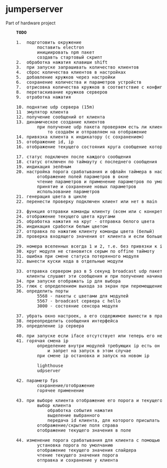 # jumperserver
Part of hardware project

<pre>
	<b>TODO</b>

	1.	подготовить окружение
			поставить electron
			инициировать npm пакет
			создавть стартовый скрипт	
	2.	обработка нажатия клавиши shift
	3.	при запуске запрашивать количество клиентов
	4.	сброс количества клиентов в настройках
	5.	добавление кружков через настройки
	6.	сохранение количества и параметров устройств
	7.	отрисовка количества кружков в соответствие с конфигом
	8.	перетаскивание кружков серверов
 	9.	отработка нажатия

 	10.	поднятие udp сервера (15m)
 	11	эмулятор клиента 			
 	12.	получение сообщений от клиента
 	13.	динамическое создание клиентов
 			при получение udp пакета проверяем есть ли клиент с таким id и если нет
 				то создаём и отправляем на отображение
 	14.	привязка клиента к индикатору (с сохранением)
 	15.	отображение id, ip
 	16.	отображение текущего состояния круга сообщение которое он шлет в ЦУ.
 	
 	17.	статус подключен после каждого сообщения
 	18.	статус отключен по таймауту с последнего сообщения  
 	19.	индикация зелёным
 	20.	настройка порога срабатывания и офлайн таймера в настройках
 			отображение полей параметров в окне
 			чтение параметров и применение параметров по умолчанию
 			принятие и сохранение новых параметров
 			использование параметров
 	21.	генерация цвета в цикле
 	22.	перенести проверку подключен клиент или нет в main

 	23.	функция отправки команды клиенту (всем или с конкретным id)
 	24.	отображение текущего цвета кругами
 	25.	обработка нажатия на круг - отправка белого цвета
 	26.	индикация сработки белым цветом
 	27.	отправка по нажатию клиенту команды цвета (белый)
 	28.	проверка входящего значения от клиента и если больше порога - отправка команды цвета
 	
 	29.	номера вселенных всегда 1 и 2, т.е. без привязки к id
 	30.	круг модуля не становится серым по offine таймоту
 	31.	ошибка при смене статуса потерянного модуля	
 	32.	вынести куски кода в отдельные модули

	33.	отправка сервером раз в 5 секунд broadcast udp пакета содержащее слово hello.
		клиенты слушают эти сообщения и при получение начинают слать своё состояние на ip сервера.
	34.	при запуске отображать ip для выбора
	35. глюк с определением выхода за экран при перемещщение кругов
	36.	определить порты
			5568 - пакеты с цветами для модулей	
			5567 - broadcast сервера с hello
			3000 - состояние сенсора модуля

	37.	убрать окно настроек, а его содержимое вынести в правую часть основного окна
	38.	переопределить сообщения интерфейса
	39.	определение ip сервера

	40.	при запуске если iface отсутствует или теперь его нет - анимация красным кнопки ip
	41. горячая смена ip
			определение внутри модулей требующих ip есть он или нет
				и запрет на запуск в этом случае
			при смене ip остановка и запуск на новом ip
			
			lighthouse
			udpserver

	42. параметр fps
			сохранение/отображение
			горячее применение
	
	43.	при выборе клиента отображение его порога и текущего значения
			выбор клиента
				обработка события нажатия
				выделение выбранного
				передача id клиента, для которого присылать текущие значения в правую часть
			отображение/скрытие поля справа
			отображение текущего значения в поле

	44.	изменение порога срабатывания для клиента с помощью слайдера
			установка порога по умолчанию
			отображение текущего значения слайдера
			чтение текущего значения порога
			отправка и сохранение у клиента

</pre>